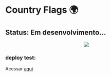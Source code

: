 # Country Flags 🌍

## Status: Em desenvolvimento...

<div align="center">
  <img src="https://media4.giphy.com/media/v1.Y2lkPTc5MGI3NjExbThwZ2tzMzk1ejRwN3FkYmRuMzIxNTFwN21ybnVmeGR1bXpocTRvciZlcD12MV9pbnRlcm5hbF9naWZfYnlfaWQmY3Q9Zw/13HBDT4QSTpveU/giphy.webp" />
</div>

### deploy test:

Acessar <a href="https://countries-flags-tau.vercel.app/" target="_blank">aqui</a>
